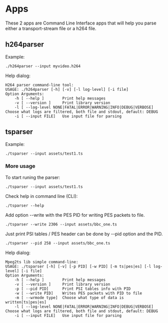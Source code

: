 # Apps
These 2 apps are Command Line Interface apps that will help you parse either a transport-stream file or a h264 file.

## h264parser
Example:

    ./h264parser --input myvideo.h264

Help dialog:

    H264 parser command-line tool:
    USAGE: ./h264parser [-h] [-v] [-l log-level] [-i file]
    Option Arguments:
        -h [ --help ]        Print help messages
        -v [ --version ]     Print library version
        -l [ --log-level NONE|FATAL|ERROR|WARNING|INFO|DEBUG|VERBOSE] Choose what logs are filtered, both file and stdout, default: DEBUG
        -i [ --input FILE]   Use input file for parsing


## tsparser
Example:

    ./tsparser --input assets/test1.ts

### More usage
To start runing the parser:

    ./tsparser --input assets/test1.ts

Check help in command line (CLI):

    ./tsparser --help

Add option --write with the PES PID for writing PES packets to file.

    ./tsparser --write 2306 --input assets/bbc_one.ts

Just print PSI tables / PES header can be done by --pid option and the PID.

    ./tsparser --pid 258 --input assets/bbc_one.ts

Help dialog:

    Mpeg2ts lib simple command-line:
    USAGE: ./tsparser [-h] [-v] [-p PID] [-w PID] [-m ts|pes|es] [-l log-level] [-i file]
    Option Arguments:
        -h [ --help ]        Print help messages
        -v [ --version ]     Print library version
        -p [ --pid PID]      Print PSI tables info with PID
        -w [ --write PID]    Writes PES packets with PID to file
        -m [ --wrmode type]  Choose what type of data is written[ts|pes|es]
        -l [ --log-level NONE|FATAL|ERROR|WARNING|INFO|DEBUG|VERBOSE] Choose what logs are filtered, both file and stdout, default: DEBUG
        -i [ --input FILE]   Use input file for parsing
